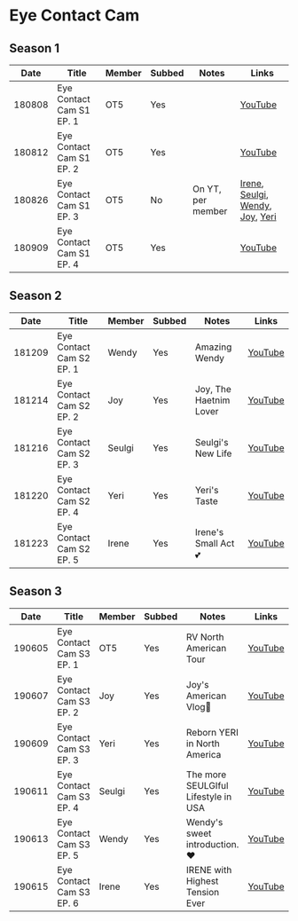 # Eye Contact Cam


## Season 1
| Date   | Title                    | Member | Subbed | Notes             | Links                                                                                                                                                   |
|--------|--------------------------|--------|--------|-------------------|---------------------------------------------------------------------------------------------------------------------------------------------------------|
| 180808 | Eye Contact Cam S1 EP. 1 | OT5    | Yes    |                   | [YouTube](https://youtu.be/Ftbn3TUwjv4)                                                                                                                 |
| 180812 | Eye Contact Cam S1 EP. 2 | OT5    | Yes    |                   | [YouTube](https://youtu.be/dANzneEhk6k)                                                                                                                 |
| 180826 | Eye Contact Cam S1 EP. 3 | OT5    | No     | On YT, per member | [Irene][180826_eyecontact-ir], [Seulgi][180826_eyecontact-sg], [Wendy][180826_eyecontact-wd], [Joy][180826_eyecontact-jo], [Yeri][180826_eyecontact-yr] |
| 180909 | Eye Contact Cam S1 EP. 4 | OT5    | Yes    |                   | [YouTube](https://youtu.be/o8sLRgOzrjo)                                                                                                                 |

## Season 2
| Date   | Title                    | Member | Subbed | Notes                  | Links                              |
|--------|--------------------------|--------|--------|------------------------|------------------------------------|
| 181209 | Eye Contact Cam S2 EP. 1 | Wendy  | Yes    | Amazing Wendy          | [YouTube](https://youtu.be/xIQWC-Q5dQI) |
| 181214 | Eye Contact Cam S2 EP. 2 | Joy    | Yes    | Joy, The Haetnim Lover | [YouTube](https://youtu.be/cXBZSDRbH5k) |
| 181216 | Eye Contact Cam S2 EP. 3 | Seulgi | Yes    | Seulgi's New Life      | [YouTube](https://youtu.be/doGHqWyrXOQ) |
| 181220 | Eye Contact Cam S2 EP. 4 | Yeri   | Yes    | Yeri's Taste           | [YouTube](https://youtu.be/YowhQDzuaxg) |
| 181223 | Eye Contact Cam S2 EP. 5 | Irene  | Yes    | Irene's Small Act💕    | [YouTube](https://youtu.be/kpsuuAAaG48) |\

## Season 3
| Date   | Title                    | Member | Subbed | Notes                               | Links                              |
|--------|--------------------------|--------|--------|-------------------------------------|------------------------------------|
| 190605 | Eye Contact Cam S3 EP. 1 | OT5    | Yes    | RV North American Tour              | [YouTube](https://youtu.be/yVfz5_P6l3A) |
| 190607 | Eye Contact Cam S3 EP. 2 | Joy    | Yes    | Joy's American Vlog💚               | [YouTube](https://youtu.be/cl5TJNdtPzQ) |
| 190609 | Eye Contact Cam S3 EP. 3 | Yeri   | Yes    | Reborn YERI in North America        | [YouTube](https://youtu.be/F0tkL_jHrys) |
| 190611 | Eye Contact Cam S3 EP. 4 | Seulgi | Yes    | The more SEULGIful Lifestyle in USA | [YouTube](https://youtu.be/_A6329Luf3E) |
| 190613 | Eye Contact Cam S3 EP. 5 | Wendy  | Yes    | Wendy's sweet introduction. ♥       | [YouTube](https://youtu.be/R8O_1WiQhxc) |
| 190615 | Eye Contact Cam S3 EP. 6 | Irene  | Yes    | IRENE with Highest Tension Ever     | [YouTube](https://youtu.be/81yhblAGIQw) |

[180826_eyecontact-ir]:https://youtu.be/nM6otQqddMc
[180826_eyecontact-sg]:https://youtu.be/uhn1vCPwwAM
[180826_eyecontact-wd]:https://youtu.be/_jWuEMV8EVg
[180826_eyecontact-jo]:https://youtu.be/aNr4MPhkIVI
[180826_eyecontact-yr]:https://youtu.be/ZhzpevDbGO4
